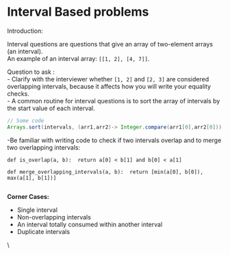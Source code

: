 # Interval Based problems

Introduction:

Interval questions are questions that give an array of two-element arrays (an interval). \
An example of an interval array: `[[1, 2], [4, 7]]`.

Question to ask : \
\- Clarify with the interviewer whether `[1, 2]` and `[2, 3]` are considered overlapping intervals, because it affects how you will write your equality checks.\
\- A common routine for interval questions is to sort the array of intervals by the start value of each interval.

```java
// Some code
Arrays.sort(intervals, (arr1,arr2)-> Integer.compare(arr1[0],arr2[0]));
```

\-Be familiar with writing code to check if two intervals overlap and to merge two overlapping intervals:

```
def is_overlap(a, b):  return a[0] < b[1] and b[0] < a[1]

def merge_overlapping_intervals(a, b):  return [min(a[0], b[0]), max(a[1], b[1])]


```

**Corner Cases:**&#x20;

* Single interval
* Non-overlapping intervals
* An interval totally consumed within another interval
* Duplicate intervals

\

